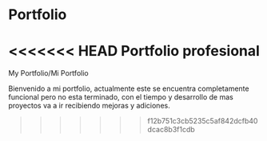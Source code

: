 # Portfolio
<<<<<<< HEAD
Portfolio profesional
=======
My Portfolio/Mi Portfolio

Bienvenido a mi portfolio, actualmente este se encuentra completamente funcional pero no esta terminado, con el tiempo y desarrollo de mas proyectos va a ir recibiendo mejoras y adiciones.
>>>>>>> f12b751c3cb5235c5af842dcfb40dcac8b3f1cdb
